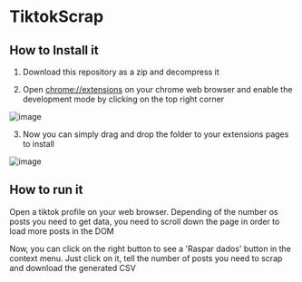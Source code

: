 # TiktokScrap

## How to Install it
1. Download this repository as a zip and decompress it

3. Open [chrome://extensions](chrome://extensions) on your chrome web browser and enable the development mode by clicking on the top right corner

![image](https://user-images.githubusercontent.com/24739860/147116787-0f94bf4f-75c5-421a-9688-e194960f23ae.png)

3. Now you can simply drag and drop the folder to your extensions pages to install

![image](https://user-images.githubusercontent.com/24739860/147117092-869b9d38-70f7-448d-98d0-6caea904e864.png)

## How to run it
Open a tiktok profile on your web browser. Depending of the number os posts you need to get data, you need to scroll down the page in order to load more posts in the DOM

Now, you can click on the right button to see a 'Raspar dados' button in the context menu. Just click on it, tell the number of posts you need to scrap and download the generated CSV 

